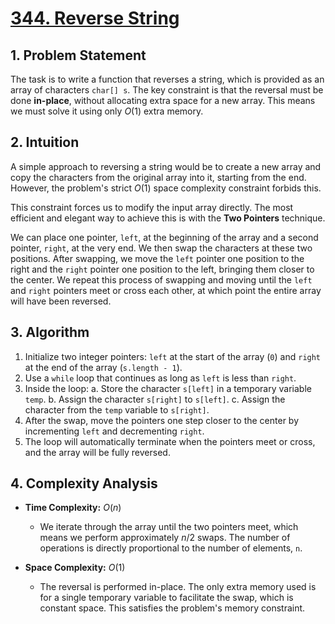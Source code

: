 # [344. Reverse String](https://leetcode.com/problems/reverse-string/)

## 1. Problem Statement

The task is to write a function that reverses a string, which is provided as an array of characters `char[] s`. The key constraint is that the reversal must be done **in-place**, without allocating extra space for a new array. This means we must solve it using only $O(1)$ extra memory.

## 2. Intuition

A simple approach to reversing a string would be to create a new array and copy the characters from the original array into it, starting from the end. However, the problem's strict $O(1)$ space complexity constraint forbids this.

This constraint forces us to modify the input array directly. The most efficient and elegant way to achieve this is with the **Two Pointers** technique.

We can place one pointer, `left`, at the beginning of the array and a second pointer, `right`, at the very end. We then swap the characters at these two positions. After swapping, we move the `left` pointer one position to the right and the `right` pointer one position to the left, bringing them closer to the center. We repeat this process of swapping and moving until the `left` and `right` pointers meet or cross each other, at which point the entire array will have been reversed.

## 3. Algorithm

1.  Initialize two integer pointers: `left` at the start of the array (`0`) and `right` at the end of the array (`s.length - 1`).
2.  Use a `while` loop that continues as long as `left` is less than `right`.
3.  Inside the loop:
    a. Store the character `s[left]` in a temporary variable `temp`.
    b. Assign the character `s[right]` to `s[left]`.
    c. Assign the character from the `temp` variable to `s[right]`.
4.  After the swap, move the pointers one step closer to the center by incrementing `left` and decrementing `right`.
5.  The loop will automatically terminate when the pointers meet or cross, and the array will be fully reversed.

## 4. Complexity Analysis

- **Time Complexity:** $O(n)$
  - We iterate through the array until the two pointers meet, which means we perform approximately $n/2$ swaps. The number of operations is directly proportional to the number of elements, `n`.

- **Space Complexity:** $O(1)$
  - The reversal is performed in-place. The only extra memory used is for a single temporary variable to facilitate the swap, which is constant space. This satisfies the problem's memory constraint.
